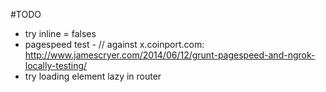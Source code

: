 #TODO

- try inline = falses
- pagespeed test - // against x.coinport.com: http://www.jamescryer.com/2014/06/12/grunt-pagespeed-and-ngrok-locally-testing/
- try loading element lazy in router